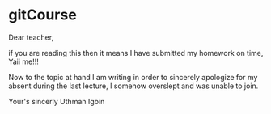 # gitCourse

Dear teacher, 

if you are reading this then it means I have submitted my homework on time, Yaii me!!!

Now to the topic at hand I am writing in order to sincerely apologize for my absent during the last lecture, I somehow overslept and was unable to join.

Your's sincerly 
Uthman Igbin

